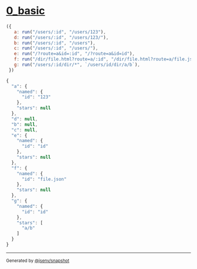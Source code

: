 # [0_basic](../../match.test.mjs#L10)

```js
({
   a: run("/users/:id", "/users/123"),
   d: run("/users/:id", "/users/123/"),
   b: run("/users/:id", "/users"),
   c: run("/users/:id", "/users/"),
   e: run("/?route=a&id=:id", "/?route=a&id=id"),
   f: run("/dir/file.html?route=a/:id", "/dir/file.html?route=a/file.json"),
   g: run("/users/:id/dir/*", `/users/id/dir/a/b`),
 })
```

```js
{
  "a": {
    "named": {
      "id": "123"
    },
    "stars": null
  },
  "d": null,
  "b": null,
  "c": null,
  "e": {
    "named": {
      "id": "id"
    },
    "stars": null
  },
  "f": {
    "named": {
      "id": "file.json"
    },
    "stars": null
  },
  "g": {
    "named": {
      "id": "id"
    },
    "stars": [
      "a/b"
    ]
  }
}
```

---

<sub>
  Generated by <a href="https://github.com/jsenv/core/tree/main/packages/tooling/snapshot">@jsenv/snapshot</a>
</sub>
